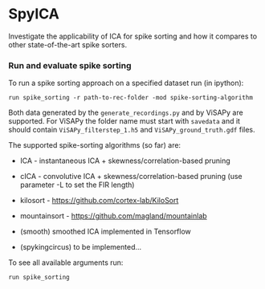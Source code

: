 # SpyICA

Investigate the applicability of ICA for spike sorting and how it compares to other state-of-the-art spike sorters.

### Run and evaluate spike sorting

To run a spike sorting approach on a specified dataset run (in ipython):

`run spike_sorting -r path-to-rec-folder -mod spike-sorting-algorithm`

Both data generated by the `generate_recordings.py` and by ViSAPy are supported. For ViSAPy the folder name must start with `savedata` and it should contain `ViSAPy_filterstep_1.h5` and `ViSAPy_ground_truth.gdf` files.

The supported spike-sorting algorithms (so far) are:

- ICA - instantaneous ICA + skewness/correlation-based pruning

- cICA - convolutive ICA + skewness/correlation-based pruning (use parameter -L to set the FIR length) 

- kilosort - https://github.com/cortex-lab/KiloSort

- mountainsort - https://github.com/magland/mountainlab

- (smooth)  smoothed ICA implemented in Tensorflow

- (spykingcircus) to be implemented...

To see all available arguments run:

`run spike_sorting`
